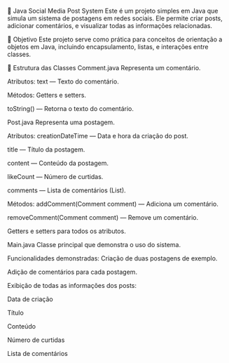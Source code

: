 📘 Java Social Media Post System
Este é um projeto simples em Java que simula um sistema de postagens em redes sociais. Ele permite criar posts, adicionar comentários, e visualizar todas as informações relacionadas.

📌 Objetivo
Este projeto serve como prática para conceitos de orientação a objetos em Java, incluindo encapsulamento, listas, e interações entre classes.

🧱 Estrutura das Classes
Comment.java
Representa um comentário.

Atributos:
text — Texto do comentário.

Métodos:
Getters e setters.

toString() — Retorna o texto do comentário.

Post.java
Representa uma postagem.

Atributos:
creationDateTime — Data e hora da criação do post.

title — Título da postagem.

content — Conteúdo da postagem.

likeCount — Número de curtidas.

comments — Lista de comentários (List<Comment>).

Métodos:
addComment(Comment comment) — Adiciona um comentário.

removeComment(Comment comment) — Remove um comentário.

Getters e setters para todos os atributos.

Main.java
Classe principal que demonstra o uso do sistema.

Funcionalidades demonstradas:
Criação de duas postagens de exemplo.

Adição de comentários para cada postagem.

Exibição de todas as informações dos posts:

Data de criação

Título

Conteúdo

Número de curtidas

Lista de comentários

